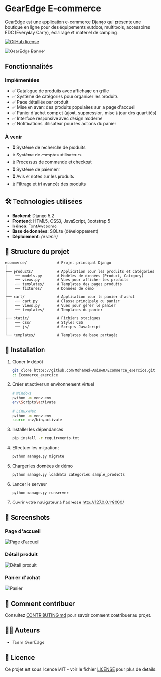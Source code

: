 # GearEdge E-commerce

GearEdge est une application e-commerce Django qui présente une boutique en ligne pour des équipements outdoor, multitools, accessoires EDC (Everyday Carry), éclairage et matériel de camping.

[![GitHub license](https://img.shields.io/github/license/Mohamed-Amine0/Ecommerce_exercice)](https://github.com/Mohamed-Amine0/Ecommerce_exercice/blob/main/LICENSE)

![GearEdge Banner](https://source.unsplash.com/random/1200x400/?outdoor,gear)

## Fonctionnalités

### Implémentées
- ✅ Catalogue de produits avec affichage en grille
- ✅ Système de catégories pour organiser les produits
- ✅ Page détaillée par produit
- ✅ Mise en avant des produits populaires sur la page d'accueil
- ✅ Panier d'achat complet (ajout, suppression, mise à jour des quantités)
- ✅ Interface responsive avec design moderne
- ✅ Notifications utilisateur pour les actions du panier

### À venir
- ⏳ Système de recherche de produits
- ⏳ Système de comptes utilisateurs
- ⏳ Processus de commande et checkout
- ⏳ Système de paiement
- ⏳ Avis et notes sur les produits
- ⏳ Filtrage et tri avancés des produits

## 🛠️ Technologies utilisées

- **Backend**: Django 5.2
- **Frontend**: HTML5, CSS3, JavaScript, Bootstrap 5
- **Icônes**: FontAwesome
- **Base de données**: SQLite (développement)
- **Déploiement**: *(à venir)*

## 🧩 Structure du projet

```
ecommerce/              # Projet principal Django
│
├── products/           # Application pour les produits et catégories
│   ├── models.py       # Modèles de données (Product, Category)
│   ├── views.py        # Vues pour afficher les produits
│   ├── templates/      # Templates des pages produits
│   └── fixtures/       # Données de démo
│
├── cart/               # Application pour le panier d'achat
│   ├── cart.py         # Classe principale du panier
│   ├── views.py        # Vues pour gérer le panier
│   └── templates/      # Templates du panier
│
├── static/             # Fichiers statiques
│   ├── css/            # Styles CSS
│   └── js/             # Scripts JavaScript
│
└── templates/          # Templates de base partagés
```

## 🚀 Installation

1. Cloner le dépôt
   ```bash
   git clone https://github.com/Mohamed-Amine0/Ecommerce_exercice.git
   cd Ecommerce_exercice
   ```

2. Créer et activer un environnement virtuel
   ```bash
   # Windows
   python -m venv env
   env\Scripts\activate

   # Linux/Mac
   python -m venv env
   source env/bin/activate
   ```

3. Installer les dépendances
   ```bash
   pip install -r requirements.txt
   ```

4. Effectuer les migrations
   ```bash
   python manage.py migrate
   ```

5. Charger les données de démo
   ```bash
   python manage.py loaddata categories sample_products
   ```

6. Lancer le serveur
   ```bash
   python manage.py runserver
   ```

7. Ouvrir votre navigateur à l'adresse http://127.0.0.1:8000/

## 📸 Screenshots

### Page d'accueil
![Page d'accueil](image.png)

### Détail produit
![Détail produit](image-3.png)

### Panier d'achat
![Panier](image-2.png)

## 👥 Comment contribuer

Consultez [CONTRIBUTING.md](CONTRIBUTING.md) pour savoir comment contribuer au projet.

## 👨‍💻 Auteurs

- Team GearEdge

## 📄 Licence

Ce projet est sous licence MIT - voir le fichier [LICENSE](LICENSE) pour plus de détails.
